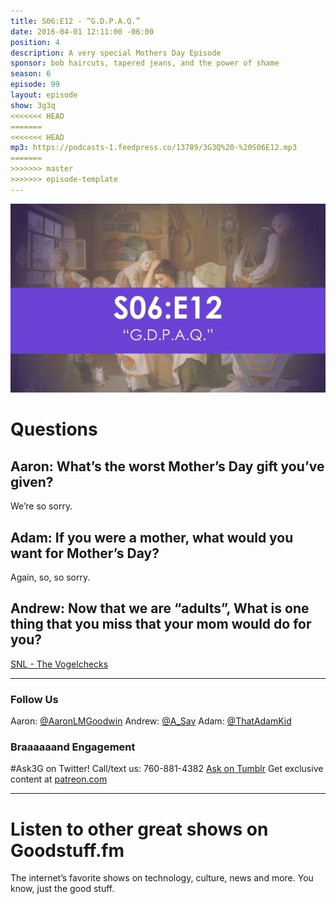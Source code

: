 ```yaml
---
title: S06:E12 - “G.D.P.A.Q.”
date: 2016-04-01 12:11:00 -06:00
position: 4
description: A very special Mothers Day Episode
sponsor: bob haircuts, tapered jeans, and the power of shame
season: 6
episode: 99
layout: episode
show: 3g3q
<<<<<<< HEAD
=======
<<<<<<< HEAD
mp3: https://podcasts-1.feedpress.co/13789/3G3Q%20-%20S06E12.mp3
=======
>>>>>>> master
>>>>>>> episode-template
---
```


![3G3Q - S06e12.jpg](/uploads/3G3Q%20-%20S06e12.jpg)

# Questions

## Aaron: What’s the worst Mother’s Day gift you’ve given?

We’re so sorry.

## Adam: If you were a mother, what would you want for Mother’s Day?

Again, so, so sorry.

## Andrew: Now that we are “adults”, What is one thing that you miss that your mom would do for you?

[SNL - The Vogelchecks](https://www.youtube.com/watch?v=uEbzD1bBlTQ)

---

### Follow Us

Aaron: [@AaronLMGoodwin](http://twitter.com/aaronlmgoodwin)
Andrew: [@A_Sav](http://twitter.com/a_sav)
Adam: [@ThatAdamKid](http://twitter.com/thatadamkid)

### Braaaaaand Engagement
#Ask3G on Twitter!
Call/text us: 760-881-4382
[Ask on Tumblr](http://3g3q.co/ask)
Get exclusive content at [patreon.com](http://www.patreon.com/3g3q)

---

# Listen to other great shows on Goodstuff.fm

The internet’s favorite shows on technology, culture, news and more. You know, just the good stuff.
